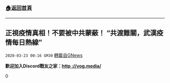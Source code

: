 ###  [:house:返回首頁](https://github.com/ourhimalayas/txt)
---

## 正視疫情真相！不要被中共蒙蔽！ “共渡難關，武漢疫情每日熱線”
`2020-03-23 00:16 GM30` [轉載自GNews](https://gnews.org/zh-hant/149277/)

**歡迎加入Discord戰友之家：[http ://vog.media/](http://http%20://vog.media/)**

0

